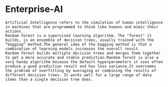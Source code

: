 # Enterprise-AI
    Artificial Intelligence refers to the simulation of human intelligence in machines that are programmed to think like humans and mimic their actions.
    Random forest is a supervised learning algorithm. The "forest" it builds, is an ensemble of decision trees, usually trained with the “bagging” method.The general idea of the bagging method is that a combination of learning models increases the overall result.
    Random forest builds multiple decision trees and merges them together to get a more accurate and stable prediction.Random forest is also a very handy algorithm because the default hyperparameters it uses often produce a good prediction result and has less variance.It overcomes the problem of overfitting by averaging or combining the results of different decision trees. It works well for a large range of data items than a single decision tree does. 
